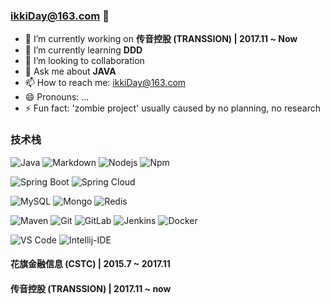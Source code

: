 ### ikkiDay@163.com 👋

<!--
**Ikki-Dai/ikki-Dai** is a ✨ _special_ ✨ repository because its `README.md` (this file) appears on your GitHub profile. -->

<!--Here are some ideas to get you started:-->

- 🔭 I’m currently working on **传音控股 (TRANSSION) | 2017.11 ~ Now**
- 🌱 I’m currently learning **DDD**
- 👯 I’m looking to collaboration <!-- - 🤔 I’m looking for help with ...-->
- 💬 Ask me about **JAVA**
- 📫 How to reach me: ikkiDay@163.com
- 😄 Pronouns: ...
- ⚡ Fun fact: 'zombie project' usually caused by no planning, no research

### 技术栈
![Java](http://img.shields.io/badge/-Java-35c7ff?style=flat-square&logo=java&logoColor=ffffff)
![Markdown](https://img.shields.io/badge/-Markdown-000000?style=flat-square&logo=markdown)
![Nodejs](https://img.shields.io/badge/-Nodejs-339933?style=flat-square&logo=Node.js&logoColor=ffffff)
![Npm](https://img.shields.io/badge/-npm-CB3837?style=flat-square&logo=npm)

![Spring Boot](http://img.shields.io/badge/-Spring%20Boot-6DB33F?style=flat-square&logo=Spring&logoColor=ffffff)
![Spring Cloud](http://img.shields.io/badge/-Spring%20Cloud-6DB33F?style=flat-square&logo=Spring&logoColor=ffffff)

![MySQL](http://img.shields.io/badge/-MySQL-4479A1?style=flat-square&logo=MySQL&logoColor=ffffff)
![Mongo](http://img.shields.io/badge/-MongoDB-47A248?style=flat-square&logo=MongoDB&logoColor=ffffff)
![Redis](http://img.shields.io/badge/-Redis-DC382D?style=flat-square&logo=Redis&logoColor=ffffff)

![Maven](http://img.shields.io/badge/-maven-460856?style=flat-square&logo=Apache%20Maven&logoColor=ffffff)
![Git](https://img.shields.io/badge/-Git-%23F05032?style=flat-square&logo=git&logoColor=%23ffffff)
![GitLab](https://img.shields.io/badge/-GitLab-FCA121?style=flat-square&logo=gitlab)
![Jenkins](https://img.shields.io/badge/-Jenkins-D24939?style=flat-square&logo=Jenkins%20X)
![Docker](http://img.shields.io/badge/-Docker-2496ED?style=flat-square&logo=Docker&logoColor=ffffff)

![VS Code](http://img.shields.io/badge/-VS%20Code-007ACC?style=flat-square&logo=visual-studio-code&logoColor=ffffff)
![Intellij-IDE](http://img.shields.io/badge/-IDEA-4444ff?style=flat-square&logo=intellij%20idea&logoColor=ffffff)


#### 花旗金融信息 (CSTC) | 2015.7 ~ 2017.11
#### 传音控股 (TRANSSION) | 2017.11 ~ now
